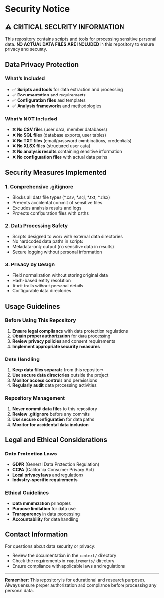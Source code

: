 # Security Notice

## ⚠️ CRITICAL SECURITY INFORMATION

This repository contains scripts and tools for processing sensitive personal data. **NO ACTUAL DATA FILES ARE INCLUDED** in this repository to ensure privacy and security.

## Data Privacy Protection

### What's Included
- ✅ **Scripts and tools** for data extraction and processing
- ✅ **Documentation** and requirements
- ✅ **Configuration files** and templates
- ✅ **Analysis frameworks** and methodologies

### What's NOT Included
- ❌ **No CSV files** (user data, member databases)
- ❌ **No SQL files** (database exports, user tables)
- ❌ **No TXT files** (email/password combinations, credentials)
- ❌ **No XLSX files** (structured user data)
- ❌ **No analysis results** containing sensitive information
- ❌ **No configuration files** with actual data paths

## Security Measures Implemented

### 1. Comprehensive .gitignore
- Blocks all data file types (*.csv, *.sql, *.txt, *.xlsx)
- Prevents accidental commit of sensitive files
- Excludes analysis results and logs
- Protects configuration files with paths

### 2. Data Processing Safety
- Scripts designed to work with external data directories
- No hardcoded data paths in scripts
- Metadata-only output (no sensitive data in results)
- Secure logging without personal information

### 3. Privacy by Design
- Field normalization without storing original data
- Hash-based entity resolution
- Audit trails without personal details
- Configurable data directories

## Usage Guidelines

### Before Using This Repository
1. **Ensure legal compliance** with data protection regulations
2. **Obtain proper authorization** for data processing
3. **Review privacy policies** and consent requirements
4. **Implement appropriate security measures**

### Data Handling
1. **Keep data files separate** from this repository
2. **Use secure data directories** outside the project
3. **Monitor access controls** and permissions
4. **Regularly audit** data processing activities

### Repository Management
1. **Never commit data files** to this repository
2. **Review .gitignore** before any commits
3. **Use secure configuration** for data paths
4. **Monitor for accidental data inclusion**

## Legal and Ethical Considerations

### Data Protection Laws
- **GDPR** (General Data Protection Regulation)
- **CCPA** (California Consumer Privacy Act)
- **Local privacy laws** and regulations
- **Industry-specific requirements**

### Ethical Guidelines
- **Data minimization** principles
- **Purpose limitation** for data use
- **Transparency** in data processing
- **Accountability** for data handling

## Contact Information

For questions about data security or privacy:
- Review the documentation in the `context/` directory
- Check the requirements in `requirements/` directory
- Ensure compliance with applicable laws and regulations

---

**Remember**: This repository is for educational and research purposes. Always ensure proper authorization and compliance before processing any personal data. 
